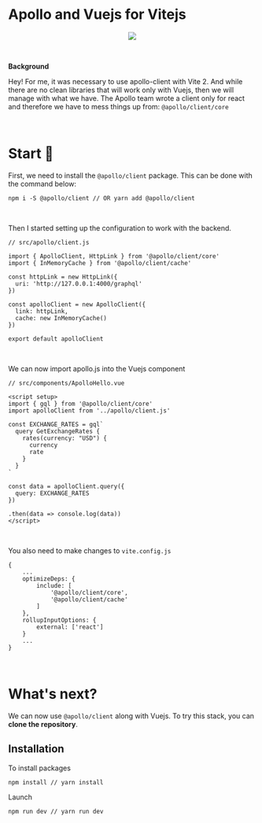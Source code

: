# Apollo and Vuejs for Vitejs

<p align="center">
  <img src="https://hsto.org/webt/60/14/56/601456d15afd1062653689.png">
  <br>
</p>

<br>

**Background**

Hey! For me, it was necessary to use apollo-client with Vite 2. And while there are no clean libraries that will work only with Vuejs, then we will manage with what we have. The Apollo team wrote a client only for react and therefore we have to mess things up from: ```@apollo/client/core```

<br>

# Start 🚀

First, we need to install the ```@apollo/client``` package. This can be done with the command below:

```npm i -S @apollo/client // OR yarn add @apollo/client```

<br>

Then I started setting up the configuration to work with the backend.
```
// src/apollo/client.js

import { ApolloClient, HttpLink } from '@apollo/client/core'
import { InMemoryCache } from '@apollo/client/cache'

const httpLink = new HttpLink({
  uri: 'http://127.0.0.1:4000/graphql'
})

const apolloClient = new ApolloClient({
  link: httpLink, 
  cache: new InMemoryCache()
})

export default apolloClient
```
<br>

We can now import apollo.js into the Vuejs component
```
// src/components/ApolloHello.vue

<script setup>
import { gql } from '@apollo/client/core'
import apolloClient from '../apollo/client.js'

const EXCHANGE_RATES = gql`
  query GetExchangeRates {
    rates(currency: "USD") {
      currency
      rate
    }
  }
`

const data = apolloClient.query({
  query: EXCHANGE_RATES
})

.then(data => console.log(data))
</script>
```

<br>

You also need to make changes to ```vite.config.js```
```
{
    ...
    optimizeDeps: {
        include: [
            '@apollo/client/core',
            '@apollo/client/cache'
        ]
    },
    rollupInputOptions: {
        external: ['react']
    }
    ...
}
```

<br>

# What's next?
We can now use ```@apollo/client``` along with Vuejs. To try this stack, you can **clone the repository**.

## Installation
To install packages

    npm install // yarn install

Launch

    npm run dev // yarn run dev
